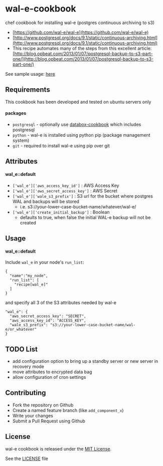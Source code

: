 wal-e-cookbook
=======================
chef cookbook for installing wal-e (postgres continuous archiving to s3)

* [https://github.com/wal-e/wal-e](https://github.com/wal-e/wal-e)
* [http://www.postgresql.org/docs/9.1/static/continuous-archiving.html](http://www.postgresql.org/docs/9.1/static/continuous-archiving.html)
* This recipe automates many of the steps from this excellent article: [http://blog.opbeat.com/2013/01/07/postgresql-backup-to-s3-part-one/](http://blog.opbeat.com/2013/01/07/postgresql-backup-to-s3-part-one/)

See sample usage: [here](https://github.com/house9/use_wal_e)

Requirements
------------
This cookbook has been developed and tested on ubuntu servers only

#### packages
- `postgresql` - optionally use [databox-cookbook](https://github.com/teohm/databox-cookbook) which includes postgresql
- `python` - wal-e is installed using python pip (package management system)
- `git` - required to install wal-e using pip over git 

Attributes
----------

#### wal_e::default
- `['wal_e']['aws_access_key_id']` : AWS Access Key
- `['wal_e']['aws_secret_access_key']` : AWS Secret
- `['wal_e']['wale_s3_prefix']` : S3 url for the bucket where postgres WAL and backups will be stored
  - i.e. s3://your-lower-case-bucket-name/whatever/wal-e/
- `['wal_e']['create_initial_backup']` : Boolean
  - defaults to true, when false the initial WAL-e backup will not be created

Usage
-----
#### wal_e::default

Include `wal_e` in your node's `run_list`:

```
{
  "name":"my_node",
  "run_list": [
    "recipe[wal_e]"
  ]
}
```

and specify all 3 of the S3 attributes needed by wal-e

```
"wal_e": {
  "aws_secret_access_key": "SECRET",
  "aws_access_key_id": "ACCESS_KEY",
  "wale_s3_prefix": "s3://your-lower-case-bucket-name/wal-e/or_whatever"
}

```


TODO List
------------
* add configuration option to bring up a standby server or new server in recovery mode
* move attributes to encrypted data bag
* allow configuration of cron settings

Contributing
------------
- Fork the repository on Github
- Create a named feature branch (like `add_component_x`)
- Write your changes
- Submit a Pull Request using Github

License
-------------------
wal-e cookbook is released under the [MIT License](http://www.opensource.org/licenses/MIT).

See the [LICENSE](./LICENSE) file

